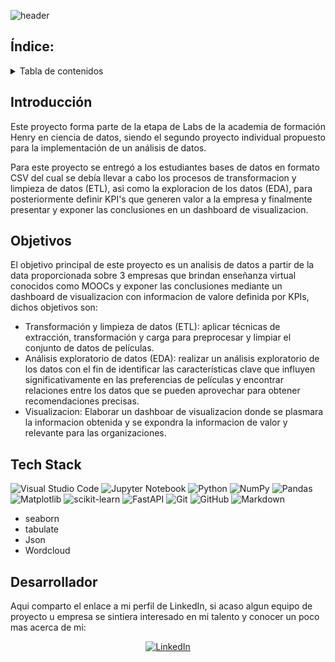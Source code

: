 ![header](https://innovacioneducativa.upc.edu.pe/wp-content/uploads/2020/06/shutterstock_1353142334b-750x410-1.jpg)

## Índice:
<!-- TABLA DE CONTENIDOS -->
<details>
  <summary>Tabla de contenidos</summary>
  <ol>
    <li><a href="#Índice">Indice</a></li>
    <li><a href="#Introducción">Introducción</a></li>
    <li><a href="#Objetivos">Objectivo</a></li>
    <li><a href="#Tech Stack">Tecnologías utilizadas</a></li>
    <li><a href="#ETL">ETL</a></li>
    <li><a href="#EDA">EDA</a></li>
    <li><a href="#API Funtiones">API Funciones</a></li>
    <li><a href="#Sistema de recomendaciones">Sistema de recomendaciones</a></li>
    <li><a href="#Deployment">Deployment</a></li>
    <li><a href="#Video">Video resumen del proyecto</a></li>
    <li><a href="#Desarrollador">Desarrollador del proyecto</a></li>
  </ol>
</details>

## Introducción 
<p align="justify">
Este proyecto forma parte de la etapa de Labs de la academia de formación Henry en ciencia de datos, siendo el segundo proyecto individual propuesto para la implementación de un análisis de datos. </br>

Para este proyecto se entregó a los estudiantes bases de datos en formato CSV del cual se debía llevar a cabo los procesos de transformacion y limpieza de datos (ETL), asi como la exploracion de los datos (EDA), para posteriormente definir KPI's que generen valor a la empresa y finalmente presentar y exponer las conclusiones en un dashboard de visualizacion.
</p>

## Objetivos
El objetivo principal de este proyecto es un analisis de datos a partir de la data proporcionada sobre 3 empresas que brindan enseñanza virtual conocidos como MOOCs y exponer las conclusiones mediante un dashboard de visualizacion con informacion de valore definida por KPIs, dichos objetivos son:
- Transformación y limpieza de datos (ETL): aplicar técnicas de extracción, transformación y carga para preprocesar y limpiar el conjunto de datos de películas.
- Análisis exploratorio de datos (EDA): realizar un análisis exploratorio de los datos con el fin de identificar las características clave que influyen significativamente en las preferencias de películas y encontrar relaciones entre los datos que se pueden aprovechar para obtener recomendaciones precisas.
- Visualizacion: Elaborar un dashboar de visualizacion donde se plasmara la informacion obtenida y se expondra la informacion de valor y relevante para las organizaciones.

## Tech Stack
![Visual Studio Code](https://img.shields.io/badge/Visual%20Studio%20Code-0078d7.svg?style=for-the-badge&logo=visual-studio-code&logoColor=white)
![Jupyter Notebook](https://img.shields.io/badge/jupyter-%23FA0F00.svg?style=for-the-badge&logo=jupyter&logoColor=white)
![Python](https://img.shields.io/badge/python-3670A0?style=for-the-badge&logo=python&logoColor=ffdd54)
![NumPy](https://img.shields.io/badge/numpy-%23013243.svg?style=for-the-badge&logo=numpy&logoColor=white)
![Pandas](https://img.shields.io/badge/pandas-%23150458.svg?style=for-the-badge&logo=pandas&logoColor=white)
![Matplotlib](https://img.shields.io/badge/Matplotlib-%23ffffff.svg?style=for-the-badge&logo=Matplotlib&logoColor=black)
![scikit-learn](https://img.shields.io/badge/scikit--learn-%23F7931E.svg?style=for-the-badge&logo=scikit-learn&logoColor=white)
![FastAPI](https://img.shields.io/badge/FastAPI-005571?style=for-the-badge&logo=fastapi)
![Git](https://img.shields.io/badge/git-%23F05033.svg?style=for-the-badge&logo=git&logoColor=white)
![GitHub](https://img.shields.io/badge/github-%23121011.svg?style=for-the-badge&logo=github&logoColor=white)
![Markdown](https://img.shields.io/badge/markdown-%23000000.svg?style=for-the-badge&logo=markdown&logoColor=white)

- seaborn 
- tabulate
- Json
- Wordcloud


## Desarrollador

Aqui comparto el enlace a mi perfil de LinkedIn, si acaso algun equipo de proyecto u empresa se sintiera interesado en mi talento y conocer un poco mas acerca de mi: </br>
<div align="center">

[![LinkedIn](https://img.shields.io/badge/linkedin-%230077B5.svg?style=for-the-badge&logo=linkedin&logoColor=white)](https://www.linkedin.com/in/luis-arturo-huerto-valentin-1334811a5/)

</div>


  
